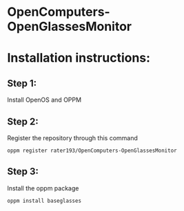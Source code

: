 # OpenComputers-OpenGlassesMonitor
# Installation instructions:
## Step 1:
 Install OpenOS and OPPM
## Step 2:
 Register the repository through this command
```batch
oppm register rater193/OpenComputers-OpenGlassesMonitor
```
## Step 3:
 Install the oppm package
```batch
oppm install baseglasses
```